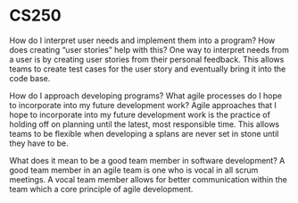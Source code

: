 # CS250
How do I interpret user needs and implement them into a program? How does creating “user stories” help with this?
  One way to interpret needs from a user is by creating user stories from their personal feedback. This allows teams to
  create test cases for the user story and eventually bring it into the code base.
  
How do I approach developing programs? What agile processes do I hope to incorporate into my future development work?
  Agile approaches that I hope to incorporate into my future development work is the practice of holding off on planning until the 
  latest, most responsible time. This allows teams to be flexible when developing a splans are never set in stone until they have to be. 
  
What does it mean to be a good team member in software development?
  A good team member in an agile team is one who is vocal in all scrum meetings. A vocal team member allows for better communication 
  within the team which a core principle of agile development. 
